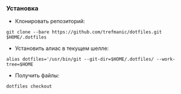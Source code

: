 
### Установка

* Клонировать репозиторий:
```
git clone --bare https://github.com/trefmanic/dotfiles.git $HOME/.dotfiles
```

* Установить алиас в текущем шелле:
```
alias dotfiles='/usr/bin/git --git-dir=$HOME/.dotfiles/ --work-tree=$HOME
```

* Получить файлы:
```
dotfiles checkout
```

[//]: # (Created README)
[//]: # (Enabled GPG signing)
